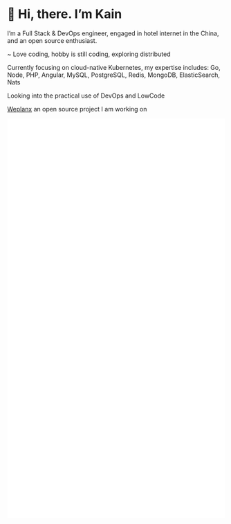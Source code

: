 # 👋 Hi, there. I’m Kain

I’m a Full Stack & DevOps engineer, engaged in hotel internet in the China, and an open source enthusiast.

~ Love coding, hobby is still coding, exploring distributed

Currently focusing on cloud-native Kubernetes, my expertise includes: Go, Node, PHP, Angular, MySQL, PostgreSQL, Redis, MongoDB, ElasticSearch, Nats

Looking into the practical use of DevOps and LowCode

[Weplanx](https://github.com/weplanx) an open source project I am working on 

![github-metrics.svg](github-metrics.svg)

